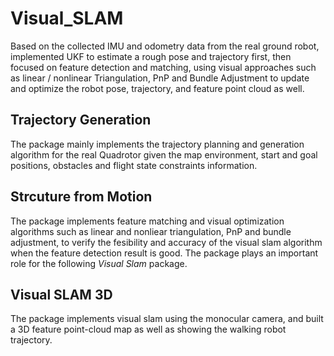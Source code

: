 # Visual_SLAM
Based on the collected IMU and odometry data from the real ground robot, implemented UKF to estimate a rough pose and trajectory first, then focused on feature detection and matching, using visual approaches such as linear / nonlinear Triangulation, PnP and Bundle Adjustment to update and optimize the robot pose, trajectory, and feature point cloud as well.


Trajectory Generation
---------------------
The package mainly implements the trajectory planning and generation algorithm for the real Quadrotor given the map environment, start and goal positions, obstacles and flight state constraints information.


Strcuture from Motion
---------------------
The package implements feature matching and visual optimization algorithms such as linear and nonliear triangulation, PnP and bundle adjustment,
to verify the fesibility and accuracy of the visual slam algorithm when the feature detection result is good. The package plays an important role for the following *Visual Slam* package.


Visual SLAM 3D
--------------
The package implements visual slam using the monocular camera, and built a 3D feature point-cloud map as well as showing the walking robot trajectory.

